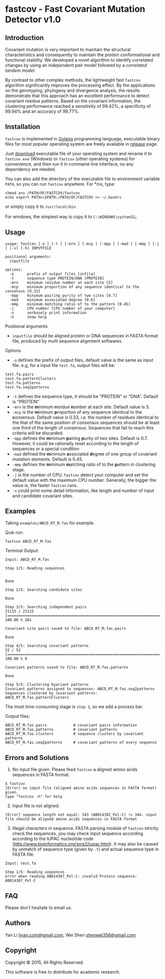 # fastcov - Fast Covariant Mutation Detector v1.0

## Introduction

Covariant mutation is very important to maintain the structural characteristics
 and consequently to maintain the protein conformational and functional
 stability. We developed a novel algorithm to identify correlated changes by
 using an *independent pair model* followed by a *correlated tandem model*.

By contrast to other complex methods, the lightweight fast `fastcov` algorithm
 significantly improves the processing effect. By the applications on the
 genotyping, phylogeny and divergence analysis, the results demonstrate that
 this approach has an excellent performance to detect covariant residue
 patterns. Based on the covariant information, the clustering performance
 reached a sensitivity of 99.42%, a specificity of 99.94% and an accuracy of
 99.77%.

## Installation

`fastcov` is implemented in [Golang](https://golang.org/) programming language,
 executable binary files for most popular operating system are freely available
  in [release](https://github.com/yanlilab/fastcov/releases) page.

Just [download](https://github.com/yanlilab/fastcov/releases) executable file
 of your operating system and rename it to  `fastcov.exe` (Windows) or
 `fastcov` (other operating systems) for convenience, and then
 run it in  command-line interface, no any dependency are needed.

You can also add the directory of the executable file to environment variable
`PATH`, so you can run `fastcov` anywhere. For *nix, type:

```
chmod a+x /PATH/OF/FASTCOV/fastcov
echo export PATH=\$PATH:/PATH/OF/FASTCOV >> ~/.bashrc
```
or simply copy it to `/usr/local/bin`

For windows, the simplest way is copy it to `C:\WINDOWS\system32`。

## Usage

    usage: fastcov [-o ] [-t ] [-mrn ] [-mcp ] [-mpp ] [-mad ] [-mmp ] [-j ] [-v] [-h] INPUTFILE

    positional arguments:
      inputfile

    options:
      -o      prefix of output files [infile]
      -t      sequence type PROTEIN/DNA [PROTEIN]
      -mrn    minimum residue number at each site [5]
      -mcp    minimum proportion of any sequence identical to the consensus [0.33]
      -mpp    minimum pairing purity of two sites [0.7]
      -mad    minimum associated degree [0.6]
      -mmp    minimum matching ratio of to the pattern [0.45]
      -j      CPU number [CPU number of your computer]
      -v      verbosely print information
      -h      show help

Positional arguments
- `inputfile` should be aligned protein or DNA sequences in FASTA format file,  produced by multi sequence alignment softwares.

Options

- `-o` defines the prefix of output files, default value is the same as input
 file. e.g, for a input file `test.fa`, output files will be:
```
test.fa.pairs
test.fa.patternClusters
test.fa.patterns
test.fa.seq2patterns
```
- `-t` defines the sequence type, it should be "PROTEIN" or "DNA".
Default is "PROTEIN"
- `-mrn` is the **m**inimum **r**esidue **n**umber at each site.
 Default value is 5.
- `-mcp` is the **m**inimum **p**roportion of any sequence identical to
the **c**onsensus. Default value is 0.33, i.e. the number of residues
identical to the that of the same position of consensus sequences should be at
 least one third of the length of consensus.
 Sequences that fail to reach this criteria will be discarded.
- `-mpp` defines the **m**inimum **p**airing **p**urity of two sites.
Default is 0.7.
However, it could be rationally reset according to the length of sequences or
a special condition
- `-mad` defined the **m**inimum **a**ssociated **d**egree of one group of
covariant mutation elements. Default is 0.45.
- `-mmp` defines the **m**inimum **m**atching ratio of to the **p**attern in
clustering stage.
- `-j` is the number of CPU. `fastcov` detect your computer and set the
default value with the maximum CPU number. Generally, the bigger the value is,
the faster `fastcov` runs.
- `-v` could print some detail information, like length and number of input
and candidate covariant sites.

## Examples
Taking `examples/ABCD_RT_M.fas` for example.

Quik run:

    fastcov ABCD_RT_M.fas

Terminal Output:

```
Input: ABCD_RT_M.fas

Step 1/5: Reading sequences


Done

Step 2/5: Searching candidate sites

Done

Step 3/5: Searching independent pairs
21115 / 21115 [===================================================================================] 100.00 % 28s

Covariant site pairs saved to file: ABCD_RT_M.fas.pairs

Done

Step 4/5: Searching covariant patterns
52 / 52 [===========================================================================================] 100.00 % 0

Covariant patterns saved to file: ABCD_RT_M.fas.patterns

Done

Step 5/5: Clustering byariant patterns
Covariant patterns assigned to sequences: ABCD_RT_M.fas.seq2patterns
Sequences clustered by covariant patterns: ABCD_RT_M.fas.patternClusters

```
The most time-consuming stage is `step 3`, so we add a process bar.

Output files:

    ABCD_RT_M.fas.pairs            # covariant pairs information
    ABCD_RT_M.fas.patterns         # covariant patterns
    ABCD_RT_M.fas.clusters         # sequence clusters by covariant patterns
    ABCD_RT_M.fas.seq2patterns     # covariant patterns of every sequence

## Errors and Solutions

1) No input file given. Please feed `fastcov` a aligned amino acids sequences in FASTA format.

```
$ fastcov
[Error] no input file (aligned amino acids sequences in FASTA format) given.
type "fastcov -h" for help
```

2) Input file is not aligned.

```
[Error] sequence length not equal: 343 (AB014392_Pol-C) != 344. input file should be aligned amino acids sequences in FASTA format
```

3) Illegal characters in sequence. FASTA parsing module of `fastcov` strictly
 check the sequences, you may check input sequence according according to
 the IUPAC nucleotide code (http://www.bioinformatics.org/sms2/iupac.html).
 It may also be caused by unmatch of sequence type (given by `-t`) and actual
 sequence type in FASTA file.

```
Input: test.fa

Step 1/5: Reading sequences
error when reading AB014367_Pol-C: invalid Protein sequence: AB014367_Pol-C
```


## FAQ

Please don't hesitate to email us.


## Authors
Yan Li <liyan.com@gmail.com>, Wei Shen <shenwei356@gmail.com>

## Copyright
Copyright © 2015, All Rights Reserved.

This software is free to distribute for academic research.
